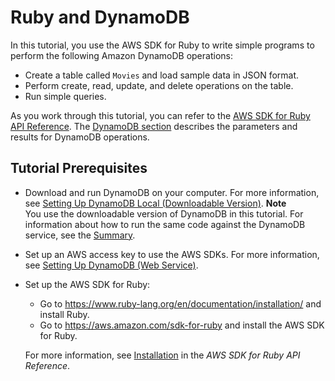 # Ruby and DynamoDB<a name="GettingStarted.Ruby"></a>

In this tutorial, you use the AWS SDK for Ruby to write simple programs to perform the following Amazon DynamoDB operations:
+ Create a table called `Movies` and load sample data in JSON format\.
+ Perform create, read, update, and delete operations on the table\.
+ Run simple queries\.

As you work through this tutorial, you can refer to the [AWS SDK for Ruby API Reference](https://docs.aws.amazon.com/sdkforruby/api/index.html)\. The [DynamoDB section](https://docs.aws.amazon.com/sdkforruby/api/Aws/DynamoDB.html) describes the parameters and results for DynamoDB operations\.

## Tutorial Prerequisites<a name="GettingStarted.Ruby.Prereqs"></a>
+ Download and run DynamoDB on your computer\. For more information, see [Setting Up DynamoDB Local \(Downloadable Version\)](DynamoDBLocal.md)\. 
**Note**  
You use the downloadable version of DynamoDB in this tutorial\. For information about how to run the same code against the DynamoDB service, see the [Summary](GettingStarted.Ruby.Summary.md)\.
+ Set up an AWS access key to use the AWS SDKs\. For more information, see [Setting Up DynamoDB \(Web Service\)](SettingUp.DynamoWebService.md)\.
+ Set up the AWS SDK for Ruby:
  + Go to [https://www\.ruby\-lang\.org/en/documentation/installation/](https://www.ruby-lang.org/en/documentation/installation/) and install Ruby\.
  + Go to [https://aws\.amazon\.com/sdk\-for\-ruby](https://aws.amazon.com/sdk-for-ruby/) and install the AWS SDK for Ruby\.

  For more information, see [Installation](https://docs.aws.amazon.com/sdkforruby/api/index.html#Installation) in the *AWS SDK for Ruby API Reference*\.